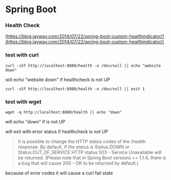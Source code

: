 # Spring Boot

### Health Check

[https://blog.jayway.com/2014/07/22/spring-boot-custom-healthindicator/](https://blog.jayway.com/2014/07/22/spring-boot-custom-healthindicator/)

### test with curl

`curl -sSf http://localhost:8888/health -o /dev/null || echo "website down"`

will echo "website down" if healthcheck is not UP

`curl -sSf http://localhost:8888/health -o /dev/null || exit 1`

### test with wget

`wget -q http://localhost:8880/health || echo "down"`

will echo "down" if is not UP

will exit with error status if healthcheck is  not UP

> It is possible to change the HTTP status codes of the /health response. By default, if the status is Status.DOWN or Status.OUT\_OF\_SERVICE HTTP status 503 - Service Unavailable will be returned. \(Please note that in Spring Boot versions &lt;= 1.1.4, there is a bug that will cause 200 - OK to be returned by default.\)

because of error codes it will cause a curl fail state


